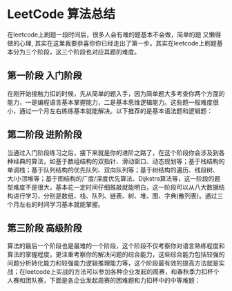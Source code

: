 # LeetCode 算法总结
在leetcode上刷题一段时间后，很多人会有难的题基本不会做，简单的题  又懒得做的心理, 其实在这里我要恭喜你你已经走出了第一步。其实在leetcode上刷题基本分为三个阶段，这三个阶段也对应其题的难度。

## 第一阶段 入门阶段
在刚开始接触力扣的时候，先从简单的题入手，因为简单题大多考查你两个方面的能力，一是编程语言基本掌握能力，二是基本思维逻辑能力。这些题一般难度很小，通过一个月左右练练基本就能解决。以下推荐的是基本语法题和逻辑题：
## 第二阶段 进阶阶段
当通过入门阶段练习之后，接下来就是你的进阶之路了，在这个阶段你会涉及到各种经典的算法，如基于数组结构的双指针、滑动窗口、动态规划等；基于栈结构的单调栈；基于队列结构的优先队列、双向队列等；基于树结构的遍历、线段树、大/小顶堆等；基于图结构的广度/深度优先算法、Dijkstra算法等，这一阶段的题型难度不是很大，基本花一定时间仔细推敲就能明白，这一阶段可以从八大数据结构进行学习，分别是数组、栈、队列、链表、树、堆、图、字典(散列表)。通过三个月左右的时间学习基本就能掌握。

## 第三阶段 高级阶段
算法的最后一个阶段也是最难的一个阶段，这个阶段不仅考察你对语言熟练程度和算法的掌握程度，更注重考察你的解决问题的综合能力，这些综合能力包括较强的问题分析转化能力和较强能力逻辑推理能力等，这个阶段最有效的提高方法就是实战；在leetcode上实战的方法可以参加各种企业发起的周赛，和春秋季力扣杯个人赛和团队赛，下面是各企业发起周赛的困难题和力扣杯中的中等难题：


